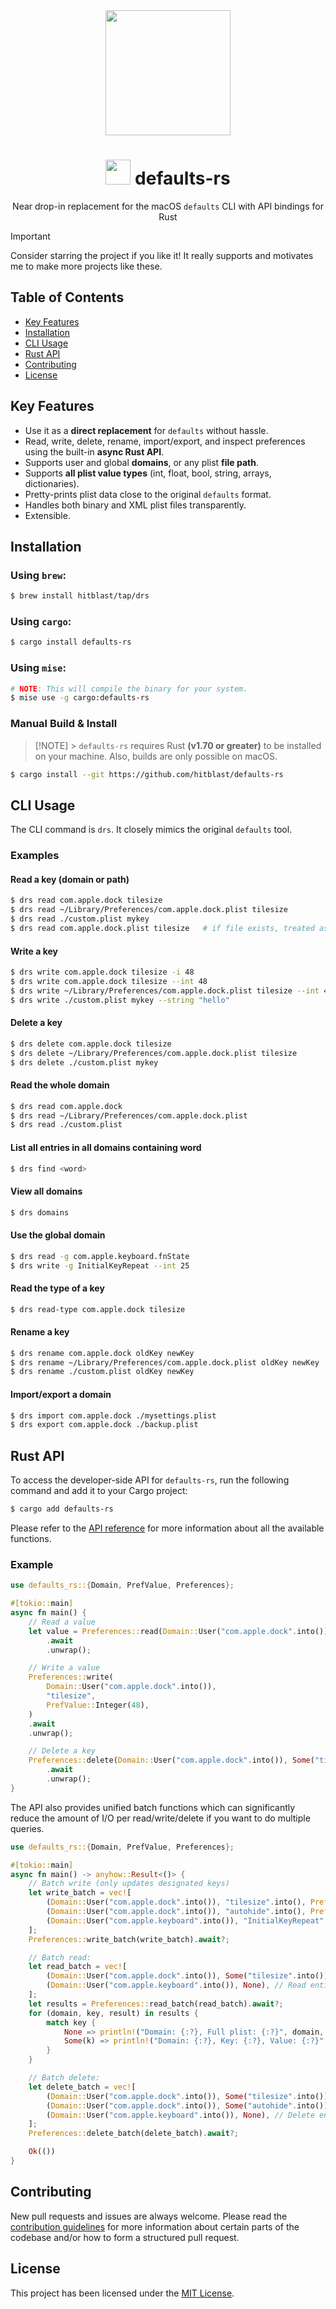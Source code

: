 <div align="center">

<img src="assets/logo.png" width="200px">

# <img src="https://raw.githubusercontent.com/github/explore/80688e429a7d4ef2fca1e82350fe8e3517d3494d/topics/rust/rust.png" width="40px"> defaults-rs

Near drop-in replacement for the macOS `defaults` CLI with API bindings for Rust

</div>

> [!IMPORTANT]
> Consider starring the project if you like it! It really supports and motivates me to make more projects like these.

## Table of Contents

- [Key Features](#key-features)
- [Installation](#installation)
- [CLI Usage](#cli-usage)
- [Rust API](#rust-api)
- [Contributing](#contributing)
- [License](#license)

## Key Features

- Use it as a **direct replacement** for `defaults` without hassle.
- Read, write, delete, rename, import/export, and inspect preferences using the built-in **async Rust API**.
- Supports user and global **domains**, or any plist **file path**.
- Supports **all plist value types** (int, float, bool, string, arrays, dictionaries).
- Pretty-prints plist data close to the original `defaults` format.
- Handles both binary and XML plist files transparently.
- Extensible.

## Installation

### Using `brew`:

```sh
$ brew install hitblast/tap/drs
```

### Using `cargo`:

```sh
$ cargo install defaults-rs
```

### Using `mise`:

```sh
# NOTE: This will compile the binary for your system.
$ mise use -g cargo:defaults-rs
```

### Manual Build & Install

> [!NOTE] > `defaults-rs` requires Rust **(v1.70 or greater)** to be installed on your machine. Also, builds are only possible on macOS.

```sh
$ cargo install --git https://github.com/hitblast/defaults-rs
```

## CLI Usage

The CLI command is `drs`. It closely mimics the original `defaults` tool.

### Examples

#### Read a key (domain or path)

```sh
$ drs read com.apple.dock tilesize
$ drs read ~/Library/Preferences/com.apple.dock.plist tilesize
$ drs read ./custom.plist mykey
$ drs read com.apple.dock.plist tilesize   # if file exists, treated as path; else as domain
```

#### Write a key

```sh
$ drs write com.apple.dock tilesize -i 48
$ drs write com.apple.dock tilesize --int 48
$ drs write ~/Library/Preferences/com.apple.dock.plist tilesize --int 48
$ drs write ./custom.plist mykey --string "hello"
```

#### Delete a key

```sh
$ drs delete com.apple.dock tilesize
$ drs delete ~/Library/Preferences/com.apple.dock.plist tilesize
$ drs delete ./custom.plist mykey
```

#### Read the whole domain

```sh
$ drs read com.apple.dock
$ drs read ~/Library/Preferences/com.apple.dock.plist
$ drs read ./custom.plist
```

#### List all entries in all domains containing word

```sh
$ drs find <word>
```

#### View all domains

```sh
$ drs domains
```

#### Use the global domain

```sh
$ drs read -g com.apple.keyboard.fnState
$ drs write -g InitialKeyRepeat --int 25
```

#### Read the type of a key

```sh
$ drs read-type com.apple.dock tilesize
```

#### Rename a key

```sh
$ drs rename com.apple.dock oldKey newKey
$ drs rename ~/Library/Preferences/com.apple.dock.plist oldKey newKey
$ drs rename ./custom.plist oldKey newKey
```

#### Import/export a domain

```sh
$ drs import com.apple.dock ./mysettings.plist
$ drs export com.apple.dock ./backup.plist
```

## Rust API

To access the developer-side API for `defaults-rs`, run the following command and add it to your Cargo project:

```sh
$ cargo add defaults-rs
```

Please refer to the [API reference](https://hitblast.github.io/defaults-rs) for more information about all the available functions.

### Example

```rust
use defaults_rs::{Domain, PrefValue, Preferences};

#[tokio::main]
async fn main() {
    // Read a value
    let value = Preferences::read(Domain::User("com.apple.dock".into()), Some("tilesize"))
        .await
        .unwrap();

    // Write a value
    Preferences::write(
        Domain::User("com.apple.dock".into()),
        "tilesize",
        PrefValue::Integer(48),
    )
    .await
    .unwrap();

    // Delete a key
    Preferences::delete(Domain::User("com.apple.dock".into()), Some("tilesize"))
        .await
        .unwrap();
}
```

The API also provides unified batch functions which can significantly reduce the amount of I/O per read/write/delete if you want to do multiple queries.

```rust
use defaults_rs::{Domain, PrefValue, Preferences};

#[tokio::main]
async fn main() -> anyhow::Result<()> {
    // Batch write (only updates designated keys)
    let write_batch = vec![
        (Domain::User("com.apple.dock".into()), "tilesize".into(), PrefValue::Integer(48)),
        (Domain::User("com.apple.dock".into()), "autohide".into(), PrefValue::Boolean(true)),
        (Domain::User("com.apple.keyboard".into()), "InitialKeyRepeat".into(), PrefValue::Integer(25)),
    ];
    Preferences::write_batch(write_batch).await?;

    // Batch read:
    let read_batch = vec![
        (Domain::User("com.apple.dock".into()), Some("tilesize".into())),
        (Domain::User("com.apple.keyboard".into()), None), // Read entire domain
    ];
    let results = Preferences::read_batch(read_batch).await?;
    for (domain, key, result) in results {
        match key {
            None => println!("Domain: {:?}, Full plist: {:?}", domain, result),
            Some(k) => println!("Domain: {:?}, Key: {:?}, Value: {:?}", domain, k, result),
        }
    }

    // Batch delete:
    let delete_batch = vec![
        (Domain::User("com.apple.dock".into()), Some("tilesize".into())),
        (Domain::User("com.apple.dock".into()), Some("autohide".into())),
        (Domain::User("com.apple.keyboard".into()), None), // Delete entire domain file
    ];
    Preferences::delete_batch(delete_batch).await?;

    Ok(())
}
```

## Contributing

New pull requests and issues are always welcome. Please read the [contribution guidelines](./CONTRIBUTING.md) for more information about certain parts of the codebase and/or how to form a structured pull request.

## License

This project has been licensed under the [MIT License](./LICENSE).
